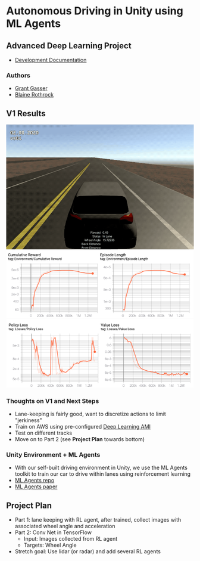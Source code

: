 # Autonomous Driving in Unity using ML Agents 
## Advanced Deep Learning Project

* [Development Documentation](docs/README.md)

### Authors
* [Grant Gasser](https://www.linkedin.com/in/grantgasser/)
* [Blaine Rothrock](https://www.linkedin.com/in/brothrock/)

## V1 Results
![vs01_gif](docs/images/vs01/vs01.gif) 
![vs01_reward](docs/images/vs01/reward_log.png) 
![vs01_loss](docs/images/vs01/loss_log.png) 

### Thoughts on V1 and Next Steps
* Lane-keeping is fairly good, want to discretize actions to limit "jerkiness"
* Train on AWS using pre-configured [Deep Learning AMI](https://aws.amazon.com/marketplace/pp/B077GCH38C) 
* Test on different tracks
* Move on to Part 2 (see **Project Plan** towards bottom)

### Unity Environment + ML Agents
* With our self-built driving environment in Unity, we use the ML Agents toolkit to train our car to drive within lanes using reinforcement learning
* [ML Agents repo](https://github.com/Unity-Technologies/ml-agents)
* [ML Agents paper](https://arxiv.org/pdf/1809.02627.pdf)

## Project Plan
* Part 1: lane keeping with RL agent, after trained, collect images with associated wheel angle and acceleration
* Part 2: Conv Net in TensorFlow
  - Input: Images collected from RL agent
  - Targets: Wheel Angle
* Stretch goal: Use lidar (or radar) and add several RL agents 


